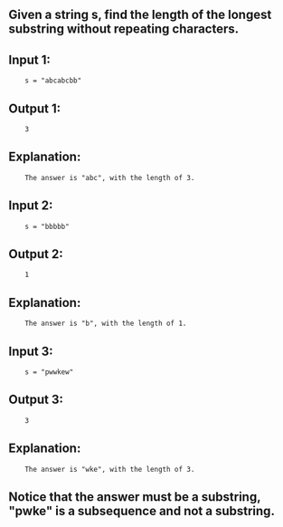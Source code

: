 ## Given a string s, find the length of the longest substring without repeating characters.

## Input 1: 
		s = "abcabcbb"
## Output 1: 
		3
## Explanation: 
		The answer is "abc", with the length of 3.

## Input 2: 
		s = "bbbbb"
## Output 2: 
		1
## Explanation: 
		The answer is "b", with the length of 1.

## Input 3: 
		s = "pwwkew"
## Output 3: 
		3
## Explanation: 
		The answer is "wke", with the length of 3.
	
## Notice that the answer must be a substring, "pwke" is a subsequence and not a substring.
